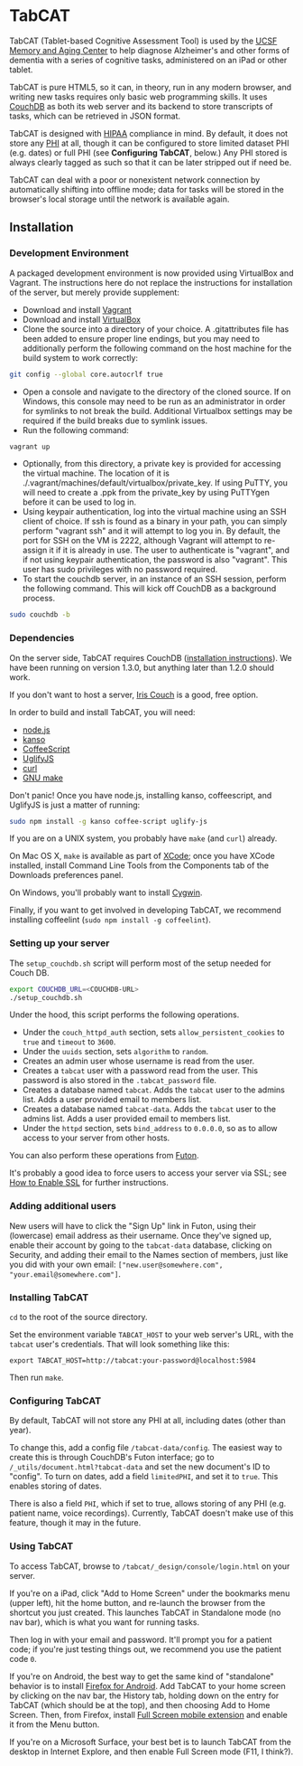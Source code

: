 TabCAT
======

TabCAT (Tablet-based Cognitive Assessment Tool) is used by the [UCSF Memory and Aging Center](http://mac.ucsf.edu) to help diagnose Alzheimer's and other forms of dementia with a series of cognitive tasks, administered on an iPad or other tablet.

TabCAT is pure HTML5, so it can, in theory, run in any modern browser, and writing new tasks requires only basic web programming skills. It uses [CouchDB](http://couchdb.apache.org/) as both its web server and its backend to store transcripts of tasks, which can be retrieved in JSON format.

TabCAT is designed with [HIPAA](http://www.hhs.gov/ocr/privacy/) compliance in mind. By default, it does not store any [PHI](http://www.hhs.gov/ocr/privacy/hipaa/understanding/coveredentities/De-identification/guidance.html#protected) at all, though it can be configured to store limited dataset PHI (e.g. dates) or full PHI (see **Configuring TabCAT**, below.) Any PHI stored is always clearly tagged as such so that it can be later stripped out if need be.

TabCAT can deal with a poor or nonexistent network connection by automatically shifting into offline mode; data for tasks will be stored in the browser's local storage until the network is available again.

Installation
------------

### Development Environment

A packaged development environment is now provided using VirtualBox and Vagrant.  The instructions here do not replace the instructions for installation of the server, but merely provide supplement:

 * Download and install [Vagrant](https://www.vagrantup.com/downloads.html)
 * Download and install [VirtualBox](https://www.virtualbox.org/wiki/Downloads)
 * Clone the source into a directory of your choice.  A .gitattributes file has been added to ensure proper line endings, but you may need to additionally perform the following command on the host machine for the build system to work correctly:
```sh
git config --global core.autocrlf true
```
 * Open a console and navigate to the directory of the cloned source. If on Windows, this console may need to be run as an administrator in order for symlinks to not break the build.  Additional Virtualbox settings may be required if the build breaks due to symlink issues.
 * Run the following command:  
```sh
vagrant up
```
 * Optionally, from this directory, a private key is provided for accessing the virtual machine.  The location of it is ./.vagrant/machines/default/virtualbox/private_key.  If using PuTTY, you will need to create a .ppk from the private_key by using PuTTYgen before it can be used to log in.
 * Using keypair authentication, log into the virtual machine using an SSH client of choice.  If ssh is found as a binary in your path, you can simply perform "vagrant ssh" and it will attempt to log you in. By default, the port for SSH on the VM is 2222, although Vagrant will attempt to re-assign it if it is already in use.  The user to authenticate is "vagrant", and if not using keypair authentication, the password is also "vagrant".  This user has sudo privileges with no password required.
 * To start the couchdb server, in an instance of an SSH session, perform the following command.  This will kick off CouchDB as a background process.
```sh
sudo couchdb -b
``` 

### Dependencies

On the server side, TabCAT requires CouchDB ([installation instructions](http://docs.couchdb.org/en/latest/install/index.html)). We have been running on version 1.3.0, but anything later than 1.2.0 should work.

If you don't want to host a server, [Iris Couch](http://www.iriscouch.com/) is a good, free option.

In order to build and install TabCAT, you will need:

 * [node.js](http://nodejs.org/)
 * [kanso](http://kan.so)
 * [CoffeeScript](http://coffeescript.org/)
 * [UglifyJS](https://github.com/mishoo/UglifyJS2)
 * [curl](http://curl.haxx.se/download.html)
 * [GNU make](http://www.gnu.org/software/make/)

Don't panic! Once you have node.js, installing kanso, coffeescript, and UglifyJS is just a matter of running:

```sh
sudo npm install -g kanso coffee-script uglify-js
```

If you are on a UNIX system, you probably have `make` (and `curl`) already.

On Mac OS X, `make` is available as part of [XCode](https://developer.apple.com/xcode/); once you have XCode installed, install Command Line Tools from the Components tab of the Downloads preferences panel.

On Windows, you'll probably want to install [Cygwin](http://www.cygwin.com/).

Finally, if you want to get involved in developing TabCAT, we recommend installing coffeelint (`sudo npm install -g coffeelint`).

### Setting up your server

The `setup_couchdb.sh` script will perform most of the setup needed for Couch DB.

```sh
export COUCHDB_URL=<COUCHDB-URL>
./setup_couchdb.sh
```
Under the hood, this script performs the following operations.

* Under the `couch_httpd_auth` section, sets `allow_persistent_cookies` to `true` and `timeout` to `3600`.
* Under the `uuids` section, sets `algorithm` to `random`.
* Creates an admin user whose username is read from the user.
* Creates a `tabcat` user with a password read from the user. This password is also stored in the `.tabcat_password` file.
* Creates a database named `tabcat`. Adds the `tabcat` user to the admins list. Adds a user provided email to members list.
* Creates a database named `tabcat-data`. Adds the `tabcat` user to the admins list. Adds a user provided email to members list.
* Under the `httpd` section, sets `bind_address` to `0.0.0.0`, so as to allow access to your server from other hosts.

You can also perform these operations from [Futon](http://wiki.apache.org/couchdb/Getting_started_with_Futon).

It's probably a good idea to force users to access your server via SSL; see [How to Enable SSL](http://wiki.apache.org/couchdb/How_to_enable_SSL) for further instructions.

### Adding additional users

New users will have to click the "Sign Up" link in Futon, using their (lowercase) email address as their username. Once they've signed up, enable their account by going to the `tabcat-data` database, clicking on Security, and adding their email to the Names section of members, just like you did with your own email: `["new.user@somewhere.com", "your.email@somewhere.com"]`.

### Installing TabCAT

`cd` to the root of the source directory.

Set the environment variable `TABCAT_HOST` to your web server's URL, with the `tabcat` user's credentials. That will look something like this:

`export TABCAT_HOST=http://tabcat:your-password@localhost:5984`

Then run `make`.

### Configuring TabCAT

By default, TabCAT will not store any PHI at all, including dates
(other than year).

To change this, add a config file `/tabcat-data/config`. The easiest way to create this is through CouchDB's Futon interface; go to `/_utils/document.html?tabcat-data` and set the new document's ID to "config". To turn on dates, add a field `limitedPHI`, and set it to `true`. This enables storing of dates.

There is also a field `PHI`, which if set to true, allows storing of any PHI (e.g. patient name, voice recordings). Currently, TabCAT doesn't make use of this feature, though it may in the future.

### Using TabCAT

To access TabCAT, browse to `/tabcat/_design/console/login.html` on your server.

If you're on a iPad, click "Add to Home Screen" under the bookmarks menu (upper left), hit the home button, and re-launch the browser from the shortcut you just created. This launches TabCAT in Standalone mode (no nav bar), which is what you want for running tasks.

Then log in with your email and password. It'll prompt you for a patient code; if you're just testing things out, we recommend you use the patient code `0`.

If you're on Android, the best way to get the same kind of "standalone" behavior is to install [Firefox for Android](https://play.google.com/store/apps/details?id=org.mozilla.firefox). Add TabCAT to your home screen by clicking on the nav bar, the History tab, holding down on the entry for TabCAT (which should be at the top), and then choosing Add to Home Screen. Then, from Firefox, install [Full Screen mobile extension](https://addons.mozilla.org/En-us/mobile/addon/full-screen-252573/) and enable it from the Menu button.

If you're on a Microsoft Surface, your best bet is to launch TabCAT from the desktop in Internet Explore, and then enable Full Screen mode (F11, I think?).
